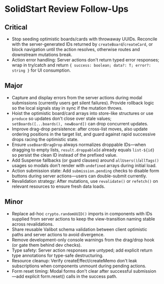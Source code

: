 # SolidStart Review Follow-Ups

## Critical
- Stop seeding optimistic boards/cards with throwaway UUIDs. Reconcile with the server-generated IDs returned by `createBoard`/`createCard`, or block navigation until the action resolves, otherwise routes and downstream mutations break.
- Action error handling: Server actions don't return typed error responses; wrap in try/catch and return `{ success: boolean; data?: T; error?: string }` for UI consumption.

## Major
- Capture and display errors from the server actions during modal submissions (currently users get silent failures). Provide rollback logic so the local signals stay in sync if the mutation throws.
- Hoist the optimistic board/card arrays into store-like structures or use `produce` so updates don't close over stale values; `setBoards([...boards(), newBoard])` can drop concurrent updates.
- Improve drag-drop persistence: after cross-list moves, also update ordering positions in the target list, and guard against rapid successive drops racing the optimistic state.
- Ensure `useBoardDragDrop` always normalizes droppable IDs—when dragging to empty lists, `result.droppableId` already equals `list-${id}` so persist the clean ID instead of the prefixed value.
- Add Suspense fallbacks (or guard clauses) around `allUsers()`/`allTags()` usages so modals don't render with `undefined` arrays during initial load.
- Action submission state: Add `submission.pending` checks to disable form buttons during server actions—users can double-submit currently.
- Revalidation strategy: After mutations, use `revalidate()` or `refetch()` on relevant resources to ensure fresh data loads.

## Minor
- Replace ad-hoc `crypto.randomUUID()` imports in components with IDs supplied from server actions to keep the view-transition naming stable across revalidations.
- Share reusable Valibot schema validation between client optimistic paths and server actions to avoid divergence.
- Remove development-only console warnings from the drag/drop hook (or gate them behind dev checks).
- Type safety: Server action responses are untyped; add explicit return type annotations for type-safe destructuring.
- Resource cleanup: Verify createEffect/createMemo don't leak subscriptions when components unmount during pending actions.
- Form reset timing: Modal forms don't clear after successful submission—add explicit form.reset() calls in the success path.

